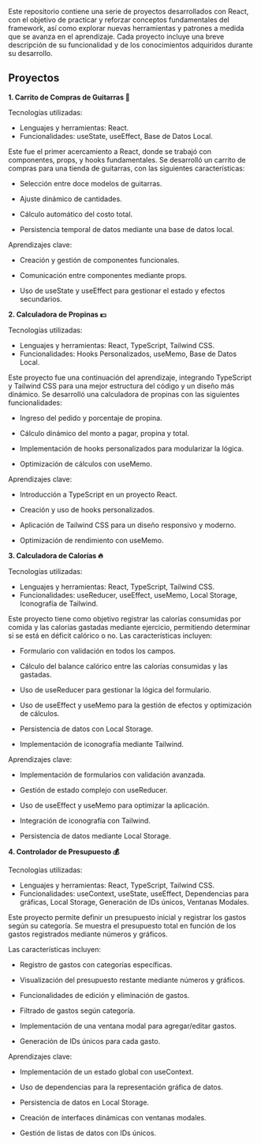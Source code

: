 Este repositorio contiene una serie de proyectos desarrollados con React, con el objetivo de practicar y reforzar conceptos fundamentales del framework, así como explorar nuevas herramientas y patrones a medida que se avanza en el aprendizaje. Cada proyecto incluye una breve descripción de su funcionalidad y de los conocimientos adquiridos durante su desarrollo.

## **Proyectos**

**1. Carrito de Compras de Guitarras 🎸**

Tecnologías utilizadas:
- Lenguajes y herramientas: React.
- Funcionalidades: useState, useEffect, Base de Datos Local.

Este fue el primer acercamiento a React, donde se trabajó con componentes, props, y hooks fundamentales. Se desarrolló un carrito de compras para una tienda de guitarras, con las siguientes características:

- Selección entre doce modelos de guitarras.

- Ajuste dinámico de cantidades.

- Cálculo automático del costo total.

- Persistencia temporal de datos mediante una base de datos local.

Aprendizajes clave:

- Creación y gestión de componentes funcionales.

- Comunicación entre componentes mediante props.

- Uso de useState y useEffect para gestionar el estado y efectos secundarios.

**2. Calculadora de Propinas 💵**

Tecnologías utilizadas:
- Lenguajes y herramientas: React, TypeScript, Tailwind CSS.
- Funcionalidades: Hooks Personalizados, useMemo, Base de Datos Local.

Este proyecto fue una continuación del aprendizaje, integrando TypeScript y Tailwind CSS para una mejor estructura del código y un diseño más dinámico. Se desarrolló una calculadora de propinas con las siguientes funcionalidades:

- Ingreso del pedido y porcentaje de propina.

- Cálculo dinámico del monto a pagar, propina y total.

- Implementación de hooks personalizados para modularizar la lógica.

- Optimización de cálculos con useMemo.

Aprendizajes clave:

- Introducción a TypeScript en un proyecto React.

- Creación y uso de hooks personalizados.

- Aplicación de Tailwind CSS para un diseño responsivo y moderno.

- Optimización de rendimiento con useMemo.
  
**3. Calculadora de Calorías 🔥**

Tecnologías utilizadas:
- Lenguajes y herramientas: React, TypeScript, Tailwind CSS.
- Funcionalidades: useReducer, useEffect, useMemo, Local Storage, Iconografía de Tailwind.

Este proyecto tiene como objetivo registrar las calorías consumidas por comida y las calorías gastadas mediante ejercicio, permitiendo determinar si se está en déficit calórico o no. Las características incluyen:

- Formulario con validación en todos los campos.

- Cálculo del balance calórico entre las calorías consumidas y las gastadas.

- Uso de useReducer para gestionar la lógica del formulario.

- Uso de useEffect y useMemo para la gestión de efectos y optimización de cálculos.

- Persistencia de datos con Local Storage.

- Implementación de iconografía mediante Tailwind.

Aprendizajes clave:

- Implementación de formularios con validación avanzada.

- Gestión de estado complejo con useReducer.

- Uso de useEffect y useMemo para optimizar la aplicación.

- Integración de iconografía con Tailwind.

- Persistencia de datos mediante Local Storage.

**4. Controlador de Presupuesto 💰**

Tecnologías utilizadas:

- Lenguajes y herramientas: React, TypeScript, Tailwind CSS.
- Funcionalidades: useContext, useState, useEffect, Dependencias para gráficas, Local Storage, Generación de IDs únicos, Ventanas Modales.

Este proyecto permite definir un presupuesto inicial y registrar los gastos según su categoría. Se muestra el presupuesto total en función de los gastos registrados mediante números y gráficos.

Las características incluyen:

- Registro de gastos con categorías específicas.

- Visualización del presupuesto restante mediante números y gráficos.

- Funcionalidades de edición y eliminación de gastos.

- Filtrado de gastos según categoría.

- Implementación de una ventana modal para agregar/editar gastos.

- Generación de IDs únicos para cada gasto.

Aprendizajes clave:

- Implementación de un estado global con useContext.

- Uso de dependencias para la representación gráfica de datos.

- Persistencia de datos en Local Storage.

- Creación de interfaces dinámicas con ventanas modales.

- Gestión de listas de datos con IDs únicos.
